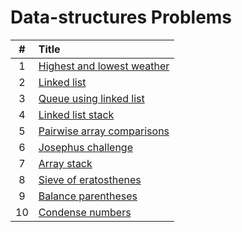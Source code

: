 # Data-structures Problems

  | # | Title |
  | :---: | :--- |
   1 | [Highest and lowest weather](https://github.com/ashishdotme/code.ashish.me/blob/master/data-structures/arrays/01-highest-and-lowest-weather.js) |
 2 | [Linked list](https://github.com/ashishdotme/code.ashish.me/blob/master/data-structures/linked-lists/01-linked-list.js) |
 3 | [Queue using linked list](https://github.com/ashishdotme/code.ashish.me/blob/master/data-structures/queue/01-queue-using-linked-list.js) |
 4 | [Linked list stack](https://github.com/ashishdotme/code.ashish.me/blob/master/data-structures/stack/01-linked-list-stack.js) |
 5 | [Pairwise array comparisons](https://github.com/ashishdotme/code.ashish.me/blob/master/data-structures/arrays/02-pairwise-array-comparisons.js) |
 6 | [Josephus challenge](https://github.com/ashishdotme/code.ashish.me/blob/master/data-structures/queue/02-josephus-challenge.js) |
 7 | [Array stack](https://github.com/ashishdotme/code.ashish.me/blob/master/data-structures/stack/02-array-stack.js) |
 8 | [Sieve of eratosthenes](https://github.com/ashishdotme/code.ashish.me/blob/master/data-structures/queue/03-sieve-of-eratosthenes.js) |
 9 | [Balance parentheses](https://github.com/ashishdotme/code.ashish.me/blob/master/data-structures/stack/03-balance-parentheses.js) |
 10 | [Condense numbers](https://github.com/ashishdotme/code.ashish.me/blob/master/data-structures/stack/04-condense-numbers.js) |
